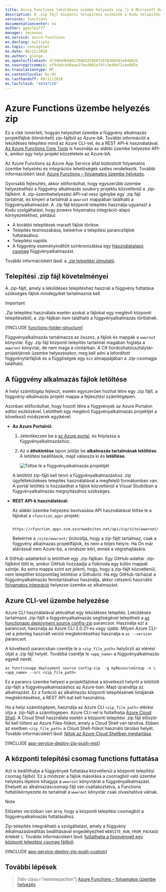 ```yaml
---
title: Azure Functions leküldéses üzembe helyezés zip |} A Microsoft Docs
description: A .zip fájl központi telepítési eszközök a Kudu telepítési szolgáltatás használatával elvégezhető a közzététel az Azure Functions.
services: functions
documentationcenter: na
author: ggailey777
manager: jeconnoc
ms.service: azure-functions
ms.devlang: multiple
ms.topic: conceptual
ms.date: 08/12/2018
ms.author: glenga
ms.openlocfilehash: d7396ddb94017048247050726f83b0302e946633
ms.sourcegitcommit: af9cb4c4d9aaa1fbe4901af4fc3e49ef2c4e8d5e
ms.translationtype: MT
ms.contentlocale: hu-HU
ms.lasthandoff: 09/11/2018
ms.locfileid: "44347120"
---
```

# <a name="zip-deployment-for-azure-functions"></a>Azure Functions üzembe helyezés zip

Ez a cikk ismerteti, hogyan helyezhet üzembe a függvény alkalmazás projektfájlok (tömörített) zip-fájlból az Azure-bA. További információt a leküldéses telepítési mind az Azure CLI-vel, és a REST API-k használatával. [Az Azure Functions Core Tools](functions-run-local.md) is használja az alábbi üzembe helyezési API-k, amikor egy helyi projekt közzététele az Azure-bA.

Az Azure Functions az Azure App Service által biztosított folyamatos üzembe helyezési és integrációs lehetőségek széles rendelkezik. További információkért lásd: [Azure Functions – folyamatos üzembe helyezés](functions-continuous-deployment.md).

Gyorsabb fejlesztés, akkor előfordulhat, hogy egyszerűbb üzembe helyezéséhez a függvény alkalmazás soubory projektu közvetlenül a .zip-fájlként. A .zip-üzembehelyezési API-val vesz igénybe egy .zip fájl tartalmát, és kinyeri a tartalmát a `wwwroot` mappában található a függvényalkalmazást. A .zip fájl központi telepítés használja ugyanazt a Kudu szolgáltatást, hogy powers folyamatos integráció-alapú környezetekhez, például:

+ A korábbi telepítések maradt fájlok törlése.
+ Telepítés testreszabása, beleértve a telepítési parancsfájlok futtatásához.
+ Telepítési naplók.
+ A függvény eseményindítóit szinkronizálása egy [Használatalapú csomag](functions-scale.md) függvényalkalmazást.

További információkért lásd: a [.zip telepítési útmutató](https://github.com/projectkudu/kudu/wiki/Deploying-from-a-zip-file).

## <a name="deployment-zip-file-requirements"></a>Telepítési .zip fájl követelményei

A .zip-fájlt, amely a leküldéses telepítéshez használ a függvény futtatása szükséges fájlok mindegyikét tartalmaznia kell.

>[!IMPORTANT]
> .Zip telepítési használata esetén azokat a fájlokat egy meglévő központi telepítéséből, a .zip-fájlban nem található a függvényalkalmazás törlődnek.  

[!INCLUDE [functions-folder-structure](../../includes/functions-folder-structure.md)]

Függvényalkalmazás tartalmazza az összes, a fájlok és mappák a `wwwroot` könyvtár. Egy .zip fájl központi telepítés tartalmát magában foglalja a `wwwroot` könyvtár, de nem maga a címtárban. A C# hordozhatóosztálytár-projektjének üzembe helyezésekor, meg kell adni a lefordított függvénytárfájlok és a függőségek egy `bin` almappájában a .zip-csomagja található.

## <a name="download-your-function-app-files"></a>A függvény alkalmazás fájlok letöltése

A helyi számítógép fejleszt, esetén egyszerűen hozhat létre egy .zip fájlt, a függvény-alkalmazás projekt mappa a fejlesztési számítógépen.

Azonban előfordulhat, hogy hozott létre a függvények az Azure Portalon editor eszközével. Letöltheti egy meglévő függvényalkalmazás projektjét a következő módszerek egyikével:

+ **Az Azure Portalról:**

    1. Jelentkezzen be a [az Azure portal](https://portal.azure.com), és folytassa a függvényalkalmazáshoz.

    2. Az a **áttekintése** lapon jelölje be **alkalmazás tartalmának letöltése**. A letöltési beállítások, majd válassza ki és **letöltése**.

        ![Töltse le a függvényalkalmazás projektjét](./media/deployment-zip-push/download-project.png)

    A letöltött zip-fájlt kell tenni a függvényalkalmazáshoz .zip ügyfélleküldéses telepítés használatával a megfelelő formátumban van. A portál letöltés is hozzáadhat a fájlok közvetlenül a Visual Studióban a függvényalkalmazás megnyitásához szükséges.

+ **REST API-k használatával:**

    Az alábbi üzembe helyezési beolvasása API használatával töltse le a fájlokat a `<function_app>` projekt: 

        https://<function_app>.scm.azurewebsites.net/api/zip/site/wwwroot/

    Beleértve a `/site/wwwroot/` biztosítja, hogy a zip-fájlt tartalmaz, csak a függvény alkalmazás projektfájlok, és nem a teljes helyre. Ha Ön már aláírással nem Azure-ba, a rendszer kéri, ennek a végrehajtására.  

A GitHub-adattárból is letöltheti egy .zip-fájlban. Egy GitHub-adattár .zip-fájlként tölti le, amikor GitHub hozzáadja a fiókiroda egy külön mappát szintje. Az extra mappa szint azt jelenti, hogy, hogy a zip-fájlt közvetlenül, nem telepíthet központilag letöltése a Githubról. Ha egy GitHub-tárházat a függvényalkalmazás fenntartásához használja, akkor célszerű használni [folyamatos integráció](functions-continuous-deployment.md) helyezze üzembe az alkalmazást.  

## <a name="cli"></a>Azure CLI-vel üzembe helyezése

Azure CLI használatával aktiválhat egy leküldéses telepítés. Leküldéses tartalmazó .zip-fájlt a függvényalkalmazás segítségével telepítheti a [az functionapp deployment source config-zip](/cli/azure/functionapp/deployment/source#az-functionapp-deployment-source-config-zip) parancsot. Használja ezt a parancsot, használja az Azure CLI 2.0.21-es vagy újabb. Milyen Azure CLI-vel a jelenleg használt verzió megtekintéséhez használja a `az --version` parancsot.

A következő parancsban cserélje le a `<zip_file_path>` helyőrző az elérési útját a .zip fájl helyét. Továbbá cserélje le `<app_name>` a függvényalkalmazás egyedi nevét. 

```azurecli-interactive
az functionapp deployment source config-zip  -g myResourceGroup -n \
<app_name> --src <zip_file_path>
```

Ez a parancs üzembe helyezi a projektfájlokat a következő helyről a letöltött zip-fájlt a függvényalkalmazáshoz az Azure-ban. Majd újraindítja az alkalmazást. Ez a funkció az alkalmazás központi telepítésének listájának megtekintéséhez, a REST API-kat kell használnia.

Ha a helyi számítógépen, használja az Azure CLI `<zip_file_path>` elérési útja a .zip-fájlt a számítógépen. Azure CLI-vel is futtathatja [Azure Cloud Shell](../cloud-shell/overview.md). A Cloud Shell használata esetén a központi telepítési .zip fájl először fel kell tölteni az Azure Files-fiókot, amely a Cloud Shell van társítva. Ebben az esetben `<zip_file_path>` a Cloud Shell-fiókot használó tárolási helyét. További információkért lásd: [fájlok az Azure Cloud Shellben megtartása](../cloud-shell/persisting-shell-storage.md).

[!INCLUDE [app-service-deploy-zip-push-rest](../../includes/app-service-deploy-zip-push-rest.md)]

## <a name="run-functions-from-the-deployment-package"></a>A központi telepítési csomag functions futtatása

Azt is beállíthatja a függvények futtatása közvetlenül a központi telepítési csomag fájlból. Ez a módszer a fájlok másolása a csomagból való üzembe helyezés lépésre kihagyja a `wwwroot` könyvtárát a függvényalkalmazást. Ehelyett az alkalmazáscsomag-fájl van csatlakoztatva, a Functions futtatókörnyezete és tartalmát a `wwwroot` könyvtár csak olvashatóvá válnak.  

> [!NOTE]
> Előzetes verzióban van arra, hogy a központi telepítési csomagból a függvényalkalmazás futtatásához.

Zip-telepítés integrálható a szolgáltatást, amely a függvény Alkalmazásbeállítás beállításával engedélyezheti `WEBSITE_RUN_FROM_PACKAGE` értékét `1`. További információkért lásd: [futtathatja a függvényeit egy központi telepítési csomag fájlból](run-functions-from-deployment-package.md).

[!INCLUDE [app-service-deploy-zip-push-custom](../../includes/app-service-deploy-zip-push-custom.md)]

## <a name="next-steps"></a>További lépések

> [!div class="nextstepaction"]
> [Azure Functions – folyamatos üzembe helyezés](functions-continuous-deployment.md)

[.zip push deployment reference topic]: https://github.com/projectkudu/kudu/wiki/Deploying-from-a-zip-file
